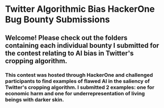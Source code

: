 # Twitter Algorithmic Bias HackerOne Bug Bounty Submissions
## Welcome! Please check out the folders containing each individual bounty I submitted for the contest relating to AI bias in Twitter's cropping algorithm.

### This contest was hosted through HackerOne and challenged participants to find examples of flawed AI in the saliency of Twitter's cropping algorithm. I submitted 2 examples: one for economic harm and one for underrepresentation of living beings with darker skin.
